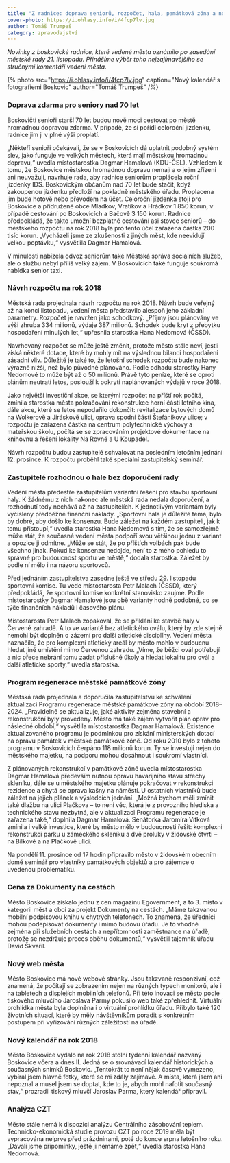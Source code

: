 ```yaml
---
title: "Z radnice: doprava seniorů, rozpočet, hala, památková zóna a nový web"
cover-photo: https://i.ohlasy.info/i/4fcp7lv.jpg
author: Tomáš Trumpeš
category: zpravodajství
---
```


*Novinky z boskovické radnice, které vedené města oznámilo po zasedání městské rady 21. listopadu. Přinášíme výběr toho nejzajímavějšího se stručnými komentáři vedení města.*

{% photo src="https://i.ohlasy.info/i/4fcp7lv.jpg" caption="Nový kalendář s fotografiemi Boskovic" author="Tomáš Trumpeš" /%}

### Doprava zdarma pro seniory nad 70 let

Boskovičtí senioři starší 70 let budou nově moci cestovat po městě hromadnou dopravou zdarma. V případě, že si pořídí celoroční jízdenku, radnice jim ji v plné výši proplatí. 

„Někteří senioři očekávali, že se v Boskovicích dá uplatnit podobný systém slev, jako funguje ve velkých městech, která mají městskou hromadnou dopravu,“ uvedla místostarostka Dagmar Hamalová (KDU-ČSL). Vzhledem k tomu, že Boskovice městskou hromadnou dopravu nemají a o jejím zřízení ani neuvažují, navrhuje rada, aby radnice seniorům proplácela roční jízdenky IDS. Boskovickým občanům nad 70 let bude stačit, když zakoupenou jízdenku předloží na pokladně městského úřadu. Proplacena jim bude hotově nebo převodem na účet. Celoroční jízdenka stojí pro Boskovice a přidružené obce Mladkov, Vratíkov a Hrádkov 1 850 korun, v případě cestování po Boskovicích a Bačově 3 150 korun. Radnice předpokládá, že takto umožní bezplatné cestování asi stovce seniorů – do městského rozpočtu na rok 2018 byla pro tento účel zařazena částka 200 tisíc korun. „Vycházeli jsme ze zkušenosti z jiných měst, kde neevidují velkou poptávku,“ vysvětlila Dagmar Hamalová.

V minulosti nabízela odvoz seniorům také Městská správa sociálních služeb, ale o službu nebyl příliš velký zájem. V Boskovicích také funguje soukromá nabídka senior taxi.

### Návrh rozpočtu na rok 2018

Městská rada projednala návrh rozpočtu na rok 2018. Návrh bude veřejný až na konci listopadu, vedení města představilo alespoň jeho základní parametry. Rozpočet je navržen jako schodkový. „Příjmy jsou plánovány ve výši zhruba 334 milionů, výdaje 387 milionů. Schodek bude kryt z přebytku hospodaření minulých let,“ upřesnila starostka Hana Nedomová (ČSSD).

Navrhovaný rozpočet se může ještě změnit, protože město stále neví, jestli získá některé dotace, které by mohly mít na výslednou bilanci hospodaření zásadní vliv. Důležité je také to, že letošní schodek rozpočtu bude nakonec výrazně nižší, než bylo původně plánováno. Podle odhadu starostky Hany Nedomové to může být až o 50 milionů. Právě tyto peníze, které se oproti plánům neutratí letos, poslouží k pokrytí naplánovaných výdajů v roce 2018.

Jako největší investiční akce, se kterými rozpočet na příští rok počítá, zmínila starostka města pokračování rekonstrukce horní části letního kina, dále akce, které se letos nepodařilo dokončit: revitalizace bytových domů na Wolkerově a Jiráskově ulici, oprava spodní části Štefánikovy ulice; v rozpočtu je zařazena částka na centrum polytechnické výchovy a mateřskou školu, počítá se se zpracováním projektové dokumentace na knihovnu a řešení lokality Na Rovné a U Koupadel. 

Návrh rozpočtu budou zastupitelé schvalovat na posledním letošním jednání 12. prosince. K rozpočtu proběhl také speciální zastupitelský seminář.

### Zastupitelé rozhodnou o hale bez doporučení rady

Vedení města předestře zastupitelům variantní řešení pro stavbu sportovní haly. K žádnému z nich nakonec ale městská rada nedala doporučení, a rozhodnutí tedy nechává až na zastupitelích. K jednotlivým variantám byly vyčísleny předběžné finanční náklady. „Sportovní hala je důležité téma, bylo by dobré, aby došlo ke konsenzu. Bude záležet na každém zastupiteli, jak k tomu přistoupí,“ uvedla starostka Hana Nedomová s tím, že se samozřejmě může stát, že současné vedení města podpoří svou většinou jednu z variant a opozice ji odmítne. „Může se stát, že po příštích volbách pak bude všechno jinak. Pokud ke konsenzu nedojde, není to z mého pohledu to správné pro budoucnost sportu ve městě,“ dodala starostka. Záležet by podle ní mělo i na názoru sportovců.

Před jednáním zastupitelstva zasedne ještě ve středu 29. listopadu sportovní komise. Tu vede místostarosta Petr Malach (ČSSD), který předpokládá, že sportovní komise konkrétní stanovisko zaujme. Podle místostarostky Dagmar Hamalové jsou obě varianty hodně podobné, co se týče finančních nákladů i časového plánu.

Místostarosta Petr Malach zopakoval, že se přiklání ke stavbě haly v Červené zahradě. A to ve variantě bez atletického oválu, který by zde stejně nemohl být doplněn o zázemí pro další atletické disciplíny. Vedení města naznačilo, že pro komplexní atletický areál by město mohlo v budoucnu hledat jiné umístění mimo Červenou zahradu. „Víme, že běžci ovál potřebují a nic přece nebrání tomu zadat příslušné úkoly a hledat lokalitu pro ovál a další atletické sporty,“ uvedla starostka.

### Program regenerace městské památkové zóny

Městská rada projednala a doporučila zastupitelstvu ke schválení aktualizaci Programu regenerace městské památkové zóny na období 2018–2024. „Pravidelně se aktualizuje, jaké aktivity zejména stavební a rekonstrukční byly provedeny. Město má také zájem vytvořit plán oprav pro následné období,“ vysvětlila místostarostka Dagmar Hamalová. Existence aktualizovaného programu je podmínkou pro získání ministerských dotací na opravu památek v městské památkové zóně. Od roku 2010 bylo z tohoto programu v Boskovicích čerpáno 118 milionů korun. Ty se investují nejen do městského majetku, na podporu mohou dosáhnout i soukromí vlastníci.

Z plánovaných rekonstrukcí v památkové zóně uvedla místostarostka Dagmar Hamalová především nutnou opravu havarijního stavu střechy skleníku, dále se u městského majetku plánuje pokračovat v rekonstrukci rezidence a chytá se oprava kašny na náměstí. U ostatních vlastníků bude záležet na jejich plánek a výsledcích jednání. „Možná bychom měli zmínit také dlažbu na ulici Plačkova – to není věc, která je z provozního hlediska a technického stavu nezbytná, ale v aktualizaci Programu regenerace je zařazena také,“ doplnila Dagmar Hamalová. Senátorka Jaromíra Vítková zmínila i velké investice, které by město mělo v budoucnosti řešit: komplexní rekonstrukci parku u zámeckého skleníku a dvě proluky v židovské čtvrti – na Bílkově a na Plačkově ulici.

Na pondělí 11. prosince od 17 hodin připravilo město v židovském obecním domě seminář pro vlastníky památkových objektů a pro zájemce o uvedenou problematiku. 

### Cena za Dokumenty na cestách

Město Boskovice získalo jednu z cen magazínu Egovernment, a to 3. místo v kategorii měst a obcí za projekt Dokumenty na cestách. „Máme takzvanou mobilní podpisovou knihu v chytrých telefonech. To znamená, že úředníci mohou podepisovat dokumenty i mimo budovu úřadu. Je to vhodné zejména při služebních cestách a nepřítomnosti zaměstnance na úřadě, protože se nezdržuje proces oběhu dokumentů,“ vysvětlil tajemník úřadu David Škvařil.

### Nový web města

Město Boskovice má nové webové stránky. Jsou takzvaně responzivní, což znamená, že počítají se zobrazením nejen na různých typech monitorů, ale i na tabletech a displejích mobilních telefonů. Při této inovaci se město podle tiskového mluvčího Jaroslava Parmy pokusilo web také zpřehlednit. 
Virtuální prohlídka města byla doplněna i o virtuální prohlídku úřadu. Přibylo také 120 životních situací, které by měly návštěvníkům poradit s konkrétním postupem při vyřizování různých záležitostí na úřadě. 

### Nový kalendář na rok 2018

Město Boskovice vydalo na rok 2018 stolní týdenní kalendář nazvaný Boskovice včera a dnes II. Jedná se o srovnávací kalendář historických a současných snímků Boskovic. „Tentokrát to není nějak časově vymezeno, vybíral jsem hlavně fotky, které se mi zdály zajímavé. A místa, která jsem ani nepoznal a musel jsem se doptat, kde to je, abych mohl nafotit současný stav,“ prozradil tiskový mluvčí Jaroslav Parma, který kalendář připravil. 

### Analýza CZT

Město stále nemá k dispozici analýzu Centrálního zásobování teplem. Technicko-ekonomická studie provozu CZT po roce 2019 měla být vypracována nejprve před prázdninami, poté do konce srpna letošního roku. „Dávali jsme připomínky, ještě ji nemáme zpět,“ uvedla starostka Hana Nedomová.
